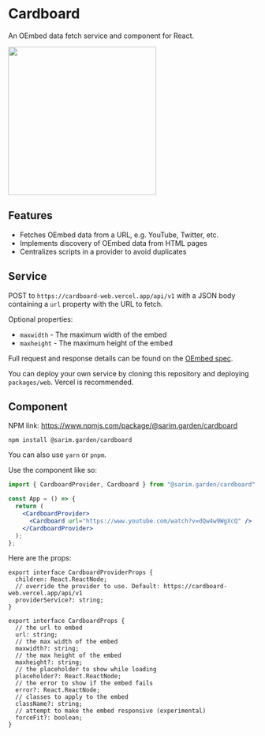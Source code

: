 # Cardboard

An OEmbed data fetch service and component for React.

<img src="https://user-images.githubusercontent.com/3000809/236195433-4176f047-f2db-4348-9b40-aecd298abca4.png" width=300/>

## Features

- Fetches OEmbed data from a URL, e.g. YouTube, Twitter, etc.
- Implements discovery of OEmbed data from HTML pages
- Centralizes scripts in a provider to avoid duplicates

## Service

POST to `https://cardboard-web.vercel.app/api/v1` with a JSON body containing a `url` property with the URL to fetch.

Optional properties:

- `maxwidth` - The maximum width of the embed
- `maxheight` - The maximum height of the embed

Full request and response details can be found on the [OEmbed spec](https://oembed.com/).

You can deploy your own service by cloning this repository and deploying `packages/web`. Vercel is recommended.

## Component

NPM link: <https://www.npmjs.com/package/@sarim.garden/cardboard>

```
npm install @sarim.garden/cardboard
```

You can also use `yarn` or `pnpm`.

Use the component like so:

```jsx
import { CardboardProvider, Cardboard } from "@sarim.garden/cardboard";

const App = () => {
  return (
    <CardboardProvider>
      <Cardboard url="https://www.youtube.com/watch?v=dQw4w9WgXcQ" />
    </CardboardProvider>
  );
};
```

Here are the props:

```tsx
export interface CardboardProviderProps {
  children: React.ReactNode;
  // override the provider to use. Default: https://cardboard-web.vercel.app/api/v1
  providerService?: string;
}

export interface CardboardProps {
  // the url to embed
  url: string;
  // the max width of the embed
  maxwidth?: string;
  // the max height of the embed
  maxheight?: string;
  // the placeholder to show while loading
  placeholder?: React.ReactNode;
  // the error to show if the embed fails
  error?: React.ReactNode;
  // classes to apply to the embed
  className?: string;
  // attempt to make the embed responsive (experimental)
  forceFit?: boolean;
}
```
